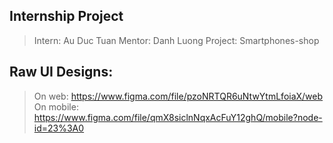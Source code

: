 ## Internship Project

> Intern: Au Duc Tuan
> Mentor: Danh Luong
> Project: Smartphones-shop


## Raw UI Designs:
> On web: https://www.figma.com/file/pzoNRTQR6uNtwYtmLfoiaX/web
> On mobile: https://www.figma.com/file/qmX8siclnNqxAcFuY12ghQ/mobile?node-id=23%3A0
